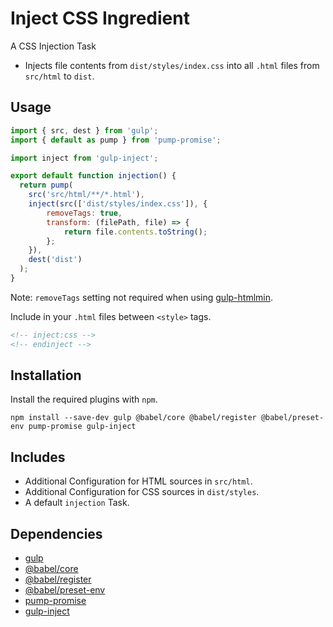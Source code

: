 Inject CSS Ingredient
================================================================================

A CSS Injection Task

- Injects file contents from `dist/styles/index.css` into all `.html` files from `src/html` to `dist`.

Usage
--------------------------------------------------------------------------------

```javascript
import { src, dest } from 'gulp';
import { default as pump } from 'pump-promise';

import inject from 'gulp-inject';

export default function injection() {
  return pump(
    src('src/html/**/*.html'),
    inject(src(['dist/styles/index.css']), {
    	removeTags: true,
        transform: (filePath, file) => {
    		return file.contents.toString();
    	};
    }),
    dest('dist')
  );
}
```
Note: `removeTags` setting not required when using [gulp-htmlmin](https://www.npmjs.com/package/gulp-htmlmin).

Include in your `.html` files between `<style>` tags.

```html
<!-- inject:css -->
<!-- endinject -->
```


Installation
--------------------------------------------------------------------------------

Install the required plugins with `npm`.

`npm install --save-dev gulp @babel/core @babel/register @babel/preset-env pump-promise gulp-inject`

Includes
--------------------------------------------------------------------------------

- Additional Configuration for HTML sources in `src/html`.
- Additional Configuration for CSS sources in `dist/styles`.
- A default `injection` Task.

Dependencies
--------------------------------------------------------------------------------

- [gulp](https://www.npmjs.com/package/gulp)
- [@babel/core](https://www.npmjs.com/package/@babel/core)
- [@babel/register](https://www.npmjs.com/package/@babel/register)
- [@babel/preset-env](https://www.npmjs.com/package/@babel/preset-env)
- [pump-promise](https://www.npmjs.com/package/pump-promise)
- [gulp-inject](https://www.npmjs.com/package/gulp-inject)
